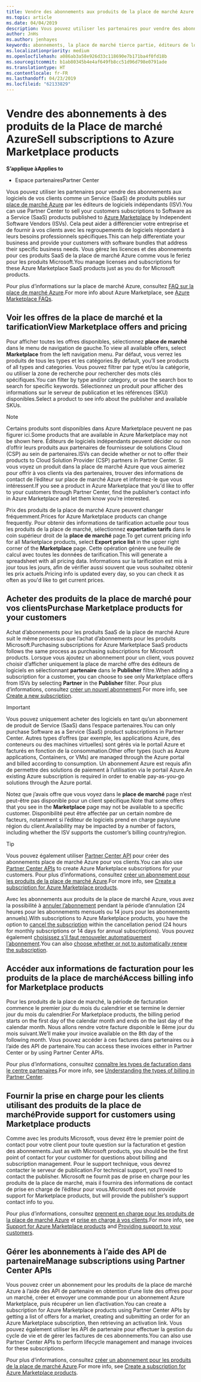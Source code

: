 ```yaml
---
title: Vendre des abonnements aux produits de la place de marché Azure | Partenaires
ms.topic: article
ms.date: 04/04/2019
description: Vous pouvez utiliser les partenaires pour vendre des abonnements aux logiciels de vos clients en tant que Service (SaaS) produits publiés sur la place de marché Azure par les éditeurs de logiciels indépendants (ISV).
author: JnHs
ms.author: jenhayes
keywords: abonnements, la place de marché tierce partie, éditeurs de logiciels indépendants
ms.localizationpriority: medium
ms.openlocfilehash: a086ab3a58e926d33c118690e7b171ba4f0fd18b
ms.sourcegitcommit: b1ab80345b4e4af649fb8cc51d96d798e0791ade
ms.translationtype: HT
ms.contentlocale: fr-FR
ms.lasthandoff: 04/23/2019
ms.locfileid: "62133829"
---
```

# <a name="sell-subscriptions-to-azure-marketplace-products"></a><span data-ttu-id="c1253-104">Vendre des abonnements à des produits de la Place de marché Azure</span><span class="sxs-lookup"><span data-stu-id="c1253-104">Sell subscriptions to Azure Marketplace products</span></span>

<span data-ttu-id="c1253-105">**S’applique à**</span><span class="sxs-lookup"><span data-stu-id="c1253-105">**Applies to**</span></span>

- <span data-ttu-id="c1253-106">Espace partenaires</span><span class="sxs-lookup"><span data-stu-id="c1253-106">Partner Center</span></span>

<span data-ttu-id="c1253-107">Vous pouvez utiliser les partenaires pour vendre des abonnements aux logiciels de vos clients comme un Service (SaaS) de produits publiés sur [place de marché Azure](https://azuremarketplace.microsoft.com/marketplace) par les éditeurs de logiciels indépendants (ISV).</span><span class="sxs-lookup"><span data-stu-id="c1253-107">You can use Partner Center to sell your customers subscriptions to Software as a Service (SaaS) products published to [Azure Marketplace](https://azuremarketplace.microsoft.com/marketplace) by Independent Software Vendors (ISVs).</span></span> <span data-ttu-id="c1253-108">Cela peut aider à différencier votre entreprise et de fournir à vos clients avec les regroupements de logiciels répondant à leurs besoins professionnels spécifiques.</span><span class="sxs-lookup"><span data-stu-id="c1253-108">This can help differentiate your business and provide your customers with software bundles that address their specific business needs.</span></span> <span data-ttu-id="c1253-109">Vous gérez les licences et des abonnements pour ces produits SaaS de la place de marché Azure comme vous le feriez pour les produits Microsoft.</span><span class="sxs-lookup"><span data-stu-id="c1253-109">You manage licenses and subscriptions for these Azure Marketplace SaaS products just as you do for Microsoft products.</span></span>

<span data-ttu-id="c1253-110">Pour plus d’informations sur la place de marché Azure, consultez [FAQ sur la place de marché Azure](https://docs.microsoft.com/azure/marketplace/marketplace-faq-publisher-guide).</span><span class="sxs-lookup"><span data-stu-id="c1253-110">For more info about Azure Marketplace, see [Azure Marketplace FAQs](https://docs.microsoft.com/azure/marketplace/marketplace-faq-publisher-guide).</span></span>

## <a name="view-marketplace-offers-and-pricing"></a><span data-ttu-id="c1253-111">Voir les offres de la place de marché et la tarification</span><span class="sxs-lookup"><span data-stu-id="c1253-111">View Marketplace offers and pricing</span></span>

<span data-ttu-id="c1253-112">Pour afficher toutes les offres disponibles, sélectionnez **place de marché** dans le menu de navigation de gauche.</span><span class="sxs-lookup"><span data-stu-id="c1253-112">To view all available offers, select **Marketplace** from the left navigation menu.</span></span> <span data-ttu-id="c1253-113">Par défaut, vous verrez les produits de tous les types et les catégories.</span><span class="sxs-lookup"><span data-stu-id="c1253-113">By default, you’ll see products of all types and categories.</span></span> <span data-ttu-id="c1253-114">Vous pouvez filtrer par type et/ou la catégorie, ou utiliser la zone de recherche pour rechercher des mots clés spécifiques.</span><span class="sxs-lookup"><span data-stu-id="c1253-114">You can filter by type and/or category, or use the search box to search for specific keywords.</span></span> <span data-ttu-id="c1253-115">Sélectionnez un produit pour afficher des informations sur le serveur de publication et les références (SKU) disponibles.</span><span class="sxs-lookup"><span data-stu-id="c1253-115">Select a product to see info about the publisher and available SKUs.</span></span>

> [!NOTE]
> <span data-ttu-id="c1253-116">Certains produits sont disponibles dans Azure Marketplace peuvent ne pas figurer ici.</span><span class="sxs-lookup"><span data-stu-id="c1253-116">Some products that are available in Azure Marketplace may not be shown here.</span></span> <span data-ttu-id="c1253-117">Éditeurs de logiciels indépendants peuvent décider ou non d’offrir leurs produits aux partenaires de fournisseur de solutions Cloud (CSP) au sein de partenaires.</span><span class="sxs-lookup"><span data-stu-id="c1253-117">ISVs can decide whether or not to offer their products to Cloud Solution Provider (CSP) partners in Partner Center.</span></span> <span data-ttu-id="c1253-118">Si vous voyez un produit dans la place de marché Azure que vous aimeriez pour offrir à vos clients via des partenaires, trouver des informations de contact de l’éditeur sur place de marché Azure et informez-le que vous intéressent.</span><span class="sxs-lookup"><span data-stu-id="c1253-118">If you see a product in Azure Marketplace that you'd like to offer to your customers through Partner Center, find the publisher’s contact info in Azure Marketplace and let them know you’re interested.</span></span>

<span data-ttu-id="c1253-119">Prix des produits de la place de marché Azure peuvent changer fréquemment.</span><span class="sxs-lookup"><span data-stu-id="c1253-119">Prices for Azure Marketplace products can change frequently.</span></span> <span data-ttu-id="c1253-120">Pour obtenir des informations de tarification actuelle pour tous les produits de la place de marché, sélectionnez **exportation tarifs** dans le coin supérieur droit de la **place de marché** page.</span><span class="sxs-lookup"><span data-stu-id="c1253-120">To get current pricing info for all Marketplace products, select **Export price list** in the upper right corner of the **Marketplace** page.</span></span> <span data-ttu-id="c1253-121">Cette opération génère une feuille de calcul avec toutes les données de tarification.</span><span class="sxs-lookup"><span data-stu-id="c1253-121">This will generate a spreadsheet with all pricing data.</span></span> <span data-ttu-id="c1253-122">Informations sur la tarification est mis à jour tous les jours, afin de vérifier aussi souvent que vous souhaitez obtenir les prix actuels.</span><span class="sxs-lookup"><span data-stu-id="c1253-122">Pricing info is updated every day, so you can check it as often as you'd like to get current prices.</span></span>

## <a name="purchase-marketplace-products-for-your-customers"></a><span data-ttu-id="c1253-123">Acheter des produits de la place de marché pour vos clients</span><span class="sxs-lookup"><span data-stu-id="c1253-123">Purchase Marketplace products for your customers</span></span>

<span data-ttu-id="c1253-124">Achat d’abonnements pour les produits SaaS de la place de marché Azure suit le même processus que l’achat d’abonnements pour les produits Microsoft.</span><span class="sxs-lookup"><span data-stu-id="c1253-124">Purchasing subscriptions for Azure Marketplace SaaS products follows the same process as purchasing subscriptions for Microsoft products.</span></span> <span data-ttu-id="c1253-125">Lorsque vous ajoutez un abonnement pour un client, vous pouvez choisir d’afficher uniquement la place de marché offre des éditeurs de logiciels en sélectionnant **partenaire** dans le **Publisher** filtre.</span><span class="sxs-lookup"><span data-stu-id="c1253-125">When adding a subscription for a customer, you can choose to see only Marketplace offers from ISVs by selecting **Partner** in the **Publisher** filter.</span></span> <span data-ttu-id="c1253-126">Pour plus d’informations, consultez [créer un nouvel abonnement](create-a-new-subscription.md).</span><span class="sxs-lookup"><span data-stu-id="c1253-126">For more info, see [Create a new subscription](create-a-new-subscription.md).</span></span>

> [!IMPORTANT]
> <span data-ttu-id="c1253-127">Vous pouvez uniquement acheter des logiciels en tant qu’un abonnement de produit de Service (SaaS) dans l’espace partenaires.</span><span class="sxs-lookup"><span data-stu-id="c1253-127">You can only purchase Software as a Service (SaaS) product subscriptions in Partner Center.</span></span> <span data-ttu-id="c1253-128">Autres types d’offres (par exemple, les applications Azure, des conteneurs ou des machines virtuelles) sont gérés via le portail Azure et facturés en fonction de la consommation.</span><span class="sxs-lookup"><span data-stu-id="c1253-128">Other offer types (such as Azure applications, Containers, or VMs) are managed through the Azure portal and billed according to consumption.</span></span> <span data-ttu-id="c1253-129">Un abonnement Azure est requis afin de permettre des solutions de paiement à l’utilisation via le portail Azure.</span><span class="sxs-lookup"><span data-stu-id="c1253-129">An existing Azure subscription is required in order to enable pay-as-you-go solutions through the Azure portal.</span></span>

<span data-ttu-id="c1253-130">Notez que j’avais offre que vous voyez dans le **place de marché** page n’est peut-être pas disponible pour un client spécifique.</span><span class="sxs-lookup"><span data-stu-id="c1253-130">Note that some offers that you see in the **Marketplace** page may not be available to a specific customer.</span></span> <span data-ttu-id="c1253-131">Disponibilité peut être affectée par un certain nombre de facteurs, notamment si l’éditeur de logiciels prend en charge pays/une région du client.</span><span class="sxs-lookup"><span data-stu-id="c1253-131">Availability may be impacted by a number of factors, including whether the ISV supports the customer’s billing country/region.</span></span>

> [!TIP]
> <span data-ttu-id="c1253-132">Vous pouvez également utiliser [Partner Center API](https://docs.microsoft.com/partner-center/develop/) pour créer des abonnements place de marché Azure pour vos clients.</span><span class="sxs-lookup"><span data-stu-id="c1253-132">You can also use [Partner Center APIs](https://docs.microsoft.com/partner-center/develop/) to create Azure Marketplace subscriptions for your customers.</span></span> <span data-ttu-id="c1253-133">Pour plus d’informations, consultez [créer un abonnement pour les produits de la place de marché Azure](https://docs.microsoft.com/partner-center/develop/create-subscription-azure-marketplace-products).</span><span class="sxs-lookup"><span data-stu-id="c1253-133">For more info, see [Create a subscription for Azure Marketplace products](https://docs.microsoft.com/partner-center/develop/create-subscription-azure-marketplace-products).</span></span>

<span data-ttu-id="c1253-134">Avec les abonnements aux produits de la place de marché Azure, vous avez la possibilité à [annuler l’abonnement](https://docs.microsoft.com/partner-center/create-a-new-subscription#cancel-a-subscription) pendant la période d’annulation (24 heures pour les abonnements mensuels ou 14 jours pour les abonnements annuels).</span><span class="sxs-lookup"><span data-stu-id="c1253-134">With subscriptions to Azure Marketplace products, you have the option to [cancel the subscription](https://docs.microsoft.com/partner-center/create-a-new-subscription#cancel-a-subscription) within the cancellation period (24 hours for monthly subscriptions or 14 days for annual subscriptions).</span></span> <span data-ttu-id="c1253-135">Vous pouvez également [choisissez s’il faut renouveler automatiquement l’abonnement](https://docs.microsoft.com/partner-center/create-a-new-subscription#choose-whether-to-automatically-renew-an-azure-marketplace-subscription).</span><span class="sxs-lookup"><span data-stu-id="c1253-135">You can also [choose whether or not to automatically renew the subscription](https://docs.microsoft.com/partner-center/create-a-new-subscription#choose-whether-to-automatically-renew-an-azure-marketplace-subscription).</span></span>

## <a name="access-billing-info-for-marketplace-products"></a><span data-ttu-id="c1253-136">Accéder aux informations de facturation pour les produits de la place de marché</span><span class="sxs-lookup"><span data-stu-id="c1253-136">Access billing info for Marketplace products</span></span>

<span data-ttu-id="c1253-137">Pour les produits de la place de marché, la période de facturation commence le premier jour du mois du calendrier et se termine le dernier jour du mois du calendrier.</span><span class="sxs-lookup"><span data-stu-id="c1253-137">For Marketplace products, the billing period starts on the first day of the calendar month and ends on the last day of the calendar month.</span></span> <span data-ttu-id="c1253-138">Nous allons rendre votre facture disponible le 8ème jour du mois suivant.</span><span class="sxs-lookup"><span data-stu-id="c1253-138">We’ll make your invoice available on the 8th day of the following month.</span></span> <span data-ttu-id="c1253-139">Vous pouvez accéder à ces factures dans partenaires ou à l’aide des API de partenaire.</span><span class="sxs-lookup"><span data-stu-id="c1253-139">You can access these invoices either in Partner Center or by using Partner Center APIs.</span></span>

<span data-ttu-id="c1253-140">Pour plus d’informations, consultez [connaître les types de facturation dans le centre partenaires](https://docs.microsoft.com/partner-center/billing-different-types#billing-for-one-time-and-select-recurring-charges).</span><span class="sxs-lookup"><span data-stu-id="c1253-140">For more info, see [Understanding the types of billing in Partner Center](https://docs.microsoft.com/partner-center/billing-different-types#billing-for-one-time-and-select-recurring-charges).</span></span>

## <a name="provide-support-for-customers-using-marketplace-products"></a><span data-ttu-id="c1253-141">Fournir la prise en charge pour les clients utilisant des produits de la place de marché</span><span class="sxs-lookup"><span data-stu-id="c1253-141">Provide support for customers using Marketplace products</span></span>

<span data-ttu-id="c1253-142">Comme avec les produits Microsoft, vous devez être le premier point de contact pour votre client pour toute question sur la facturation et gestion des abonnements.</span><span class="sxs-lookup"><span data-stu-id="c1253-142">Just as with Microsoft products, you should be the first point of contact for your customer for questions about billing and subscription management.</span></span> <span data-ttu-id="c1253-143">Pour le support technique, vous devrez contacter le serveur de publication.</span><span class="sxs-lookup"><span data-stu-id="c1253-143">For technical support, you'll need to contact the publisher.</span></span> <span data-ttu-id="c1253-144">Microsoft ne fournit pas de prise en charge pour les produits de la place de marché, mais il fournira des informations de contact de prise en charge de l’éditeur pour vous.</span><span class="sxs-lookup"><span data-stu-id="c1253-144">Microsoft does not provide support for Marketplace products, but will provide the publisher’s support contact info to you.</span></span>

<span data-ttu-id="c1253-145">Pour plus d’informations, consultez [prennent en charge pour les produits de la place de marché Azure](https://docs.microsoft.com/partner-center/report-problems-on-behalf-of-a-customer#support-for-azure-marketplace-products) et [prise en charge à vos clients](https://docs.microsoft.com/partner-center/customer-support).</span><span class="sxs-lookup"><span data-stu-id="c1253-145">For more info, see [Support for Azure Marketplace products](https://docs.microsoft.com/partner-center/report-problems-on-behalf-of-a-customer#support-for-azure-marketplace-products) and [Providing support to your customers](https://docs.microsoft.com/partner-center/customer-support).</span></span>

## <a name="manage-subscriptions-using-partner-center-apis"></a><span data-ttu-id="c1253-146">Gérer les abonnements à l’aide des API de partenaire</span><span class="sxs-lookup"><span data-stu-id="c1253-146">Manage subscriptions using Partner Center APIs</span></span>

<span data-ttu-id="c1253-147">Vous pouvez créer un abonnement pour les produits de la place de marché Azure à l’aide des API de partenaire en obtention d’une liste des offres pour un marché, créer et envoyer une commande pour un abonnement Azure Marketplace, puis récupérer un lien d’activation.</span><span class="sxs-lookup"><span data-stu-id="c1253-147">You can create a subscription for Azure Marketplace products using Partner Center APIs by getting a list of offers for a market, creating and submitting an order for an Azure Marketplace subscription, then retrieving an activation link.</span></span> <span data-ttu-id="c1253-148">Vous pouvez également utiliser les API de partenaire pour effectuer la gestion du cycle de vie et de gérer les factures de ces abonnements.</span><span class="sxs-lookup"><span data-stu-id="c1253-148">You can also use Partner Center APIs to perform lifecycle management and manage invoices for these subscriptions.</span></span>

<span data-ttu-id="c1253-149">Pour plus d’informations, consultez [créer un abonnement pour les produits de la place de marché Azure](https://docs.microsoft.com/partner-center/develop/create-subscription-azure-marketplace-products).</span><span class="sxs-lookup"><span data-stu-id="c1253-149">For more info, see [Create a subscription for Azure Marketplace products](https://docs.microsoft.com/partner-center/develop/create-subscription-azure-marketplace-products).</span></span>